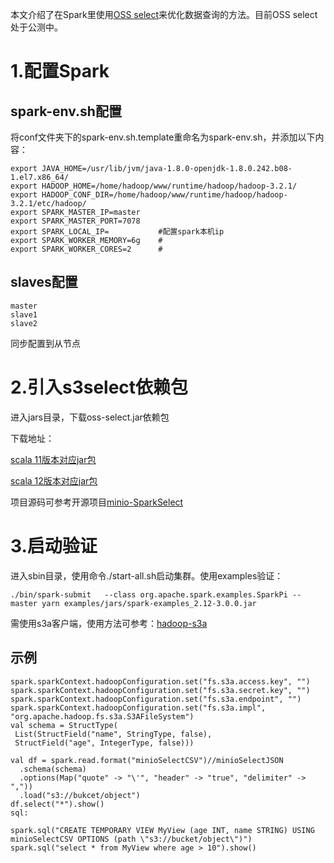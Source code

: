 本文介绍了在Spark里使用[OSS select](../Object-Storage-Service/Operation-Guide/Manage-Object/Select-Object.md)来优化数据查询的方法。目前OSS select处于公测中。

# 1.配置Spark

## spark-env.sh配置

将conf文件夹下的spark-env.sh.template重命名为spark-env.sh，并添加以下内容：

```
export JAVA_HOME=/usr/lib/jvm/java-1.8.0-openjdk-1.8.0.242.b08-1.el7.x86_64/
export HADOOP_HOME=/home/hadoop/www/runtime/hadoop/hadoop-3.2.1/
export HADOOP_CONF_DIR=/home/hadoop/www/runtime/hadoop/hadoop-3.2.1/etc/hadoop/
export SPARK_MASTER_IP=master
export SPARK_MASTER_PORT=7078
export SPARK_LOCAL_IP=           #配置spark本机ip
export SPARK_WORKER_MEMORY=6g    #
export SPARK_WORKER_CORES=2      #
```

## slaves配置

```
master
slave1
slave2
```

同步配置到从节点


# 2.引入s3select依赖包

进入jars目录，下载oss-select.jar依赖包

下载地址：

[scala 11版本对应jar包](https://cn-north-1-chenxue198.s3.cn-north-1.jdcloud-oss.com/spark-select_2.11-2.1.jar)

[scala 12版本对应jar包](https://cn-north-1-chenxue198.s3.cn-north-1.jdcloud-oss.com/spark-select_2.12-2.1.jar)

项目源码可参考开源项目[minio-SparkSelect](https://github.com/minio/spark-select)

# 3.启动验证

进入sbin目录，使用命令./start-all.sh启动集群。使用examples验证：

```
./bin/spark-submit   --class org.apache.spark.examples.SparkPi --master yarn examples/jars/spark-examples_2.12-3.0.0.jar
```

需使用s3a客户端，使用方法可参考：[hadoop-s3a]()

## 示例

```
spark.sparkContext.hadoopConfiguration.set("fs.s3a.access.key", "")
spark.sparkContext.hadoopConfiguration.set("fs.s3a.secret.key", "")
spark.sparkContext.hadoopConfiguration.set("fs.s3a.endpoint", "")
spark.sparkContext.hadoopConfiguration.set("fs.s3a.impl", "org.apache.hadoop.fs.s3a.S3AFileSystem")
val schema = StructType(
 List(StructField("name", StringType, false),
 StructField("age", IntegerType, false)))

val df = spark.read.format("minioSelectCSV")//minioSelectJSON
  .schema(schema)
  .options(Map("quote" -> "\'", "header" -> "true", "delimiter" -> ","))
  .load("s3://bukcet/object")
df.select("*").show()
sql:

spark.sql("CREATE TEMPORARY VIEW MyView (age INT, name STRING) USING minioSelectCSV OPTIONS (path \"s3://bucket/object\")")
spark.sql("select * from MyView where age > 10").show()
```
